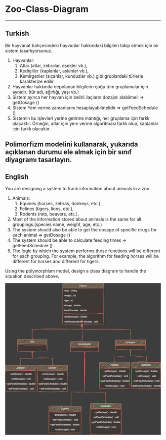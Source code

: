 # Zoo-Class-Diagram

---

## Turkish

Bir hayvanat bahçesindeki hayvanlar hakkındaki bilgileri takip etmek için bir sistem tasarlıyorsunuz.

1. Hayvanlar:
   1. Atlar (atlar, zebralar, eşekler vb.),
   1. Kedigiller (kaplanlar, aslanlar vb.),
   1. Kemirgenler (sıçanlar, kunduzlar vb.) gibi gruplardaki türlerle karakterize edilir.
1. Hayvanlar hakkında depolanan bilgilerin çoğu tüm gruplamalar için aynıdır. (tür adı, ağırlığı, yaşı vb.)
1. Sistem ayrıca her hayvan için belirli ilaçların dozajını alabilmeli => getDosage ()
1. Sistem Yem verme zamanlarını hesaplayabilmelidir => getFeedSchedule ()
1. Sistemin bu işlevleri yerine getirme mantığı, her gruplama için farklı olacaktır. Örneğin, atlar için yem verme algoritması farklı olup, kaplanlar için farklı olacaktır.

Polimorfizm modelini kullanarak, yukarıda açıklanan durumu ele almak için bir sınıf diyagramı tasarlayın.
---
## English

You are designing a system to track information about animals in a zoo.

1. Animals:
   1. Equines (horses, zebras, donkeys, etc.),
   1. Felines (tigers, lions, etc.),
   1. Rodents (rats, beavers, etc.).
1. Most of the information stored about animals is the same for all groupings.(species name, weight, age, etc.)
1. The system should also be able to get the dosage of specific drugs for each animal => getDosage ()
1. The system should be able to calculate feeding times => getFeedSchedule ()
1. The logic by which the system performs these functions will be different for each grouping. For example, the algorithm for feeding horses will be different for horses and different for tigers.

Using the polymorphism model, design a class diagram to handle the situation described above.

![Zoo-Diagram](Zoo.png "Zoo-Class-Diagram")
